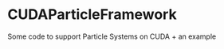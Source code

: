 CUDAParticleFramework
=====================

Some code to support Particle Systems on CUDA + an example